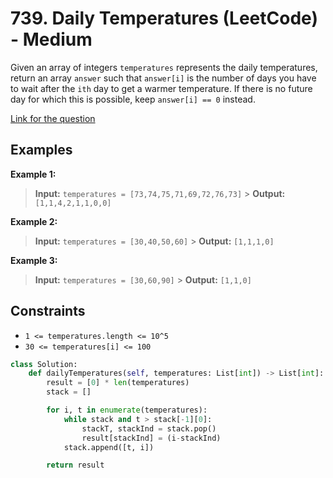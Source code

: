 # 739. Daily Temperatures (LeetCode) - Medium

Given an array of integers `temperatures` represents the daily temperatures, return an array `answer` such that `answer[i]` is the number of days you have to wait after the `ith` day to get a warmer temperature. If there is no future day for which this is possible, keep `answer[i] == 0` instead.

[Link for the question](https://leetcode.com/problems/daily-temperatures/)

## Examples

**Example 1:**

> **Input:** `temperatures = [73,74,75,71,69,72,76,73]` > **Output:** `[1,1,4,2,1,1,0,0]`

**Example 2:**

> **Input:** `temperatures = [30,40,50,60]` > **Output:** `[1,1,1,0]`

**Example 3:**

> **Input:** `temperatures = [30,60,90]` > **Output:** `[1,1,0]`

## Constraints

- `1 <= temperatures.length <= 10^5`
- `30 <= temperatures[i] <= 100`

```python
class Solution:
    def dailyTemperatures(self, temperatures: List[int]) -> List[int]:
        result = [0] * len(temperatures)
        stack = []

        for i, t in enumerate(temperatures):
            while stack and t > stack[-1][0]:
                stackT, stackInd = stack.pop()
                result[stackInd] = (i-stackInd)
            stack.append([t, i])

        return result
```